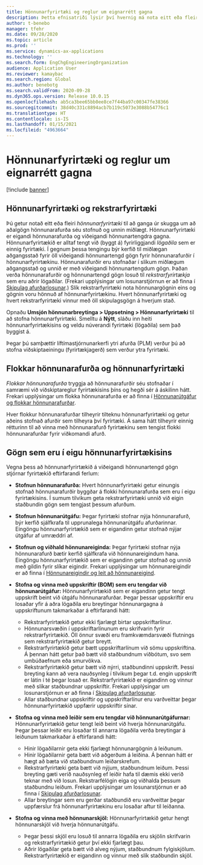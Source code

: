 ```yaml
---
title: Hönnunarfyrirtæki og reglur um eignarrétt gagna
description: Þetta efnisatriði lýsir því hvernig má nota eitt eða fleiri hönnunarfyrirtæki til að ganga úr skugga um að aðalgögn fyrir afurðir séu stofnuð og unnin miðlægt. Hönnunarfyrirtæki táknar fyrirtækið sem er eigandi hönnunarafurðanna og viðeigandi hönnunartengdra gagna.
author: t-benebo
manager: tfehr
ms.date: 09/28/2020
ms.topic: article
ms.prod: ''
ms.service: dynamics-ax-applications
ms.technology: ''
ms.search.form: EngChgEngineeringOrganization
audience: Application User
ms.reviewer: kamaybac
ms.search.region: Global
ms.author: benebotg
ms.search.validFrom: 2020-09-28
ms.dyn365.ops.version: Release 10.0.15
ms.openlocfilehash: ab5ca3bee65bb0ee8ce7f44ba97c00347fe38366
ms.sourcegitcommit: 38d40c331c8894acb7b119c5073e3088b54776c1
ms.translationtype: HT
ms.contentlocale: is-IS
ms.lasthandoff: 01/15/2021
ms.locfileid: "4963664"
---
```

# <a name="engineering-companies-and-data-ownership-rules"></a>Hönnunarfyrirtæki og reglur um eignarrétt gagna

[!include [banner](../includes/banner.md)]

## <a name="engineering-companies-and-operational-companies"></a>Hönnunarfyrirtæki og rekstrarfyrirtæki

Þú getur notað eitt eða fleiri *hönnunarfyrirtæki* til að ganga úr skugga um að aðalgögn hönnunarafurða séu stofnuð og unnin miðlægt. Hönnunarfyrirtæki er eigandi hönnunarafurða og viðeigandi hönnunartengdra gagna. Hönnunarfyrirtækið er alltaf tengt við (byggt á) fyrirliggjandi *lögaðila* sem er einnig fyrirtæki. Í gegnum þessa tengingu býr kerfið til miðlægan aðgangsstað fyrir öll viðeigandi hönnunartengd gögn fyrir hönnunarafurðir í hönnunarfyrirtækinu. Hönnunarafurðir eru stofnaðar í slíkum miðlægum aðgangsstað og unnið er með viðeigandi hönnunartengdum gögn. Þaðan verða hönnunarafurðir og hönnunartengd gögn losuð til *rekstrarfyrirtækja* sem eru aðrir lögaðilar. (Frekari upplýsingar um losunarstjórnun er að finna í [Skipulag afurðarlosunar](release-product-structure.md).) Slík rekstrarfyrirtæki nota hönnunargögnin eins og gögnin voru hönnuð af hönnunarfyrirtækinu. Hvert hönnunarfyrirtæki og hvert rekstrarfyrirtæki vinnur með öll skipulagsgögn á hverjum stað.

Opnaðu **Umsjón hönnunarbreytinga \> Uppsetning \> Hönnunarfyrirtæki** til að stofna hönnunarfyrirtæki. Smelltu á **Nýtt**, sláðu inn heiti hönnunarfyrirtækisins og veldu núverandi fyrirtæki (lögaðila) sem það byggist á.

Þegar þú samþættir líftímastjórnunarkerfi ytri afurða (PLM) verður þú að stofna viðskiptaeiningu (fyrirtækjagerð) sem verður ytra fyrirtæki.

## <a name="engineering-product-categories-and-engineering-companies"></a>Flokkar hönnunarafurða og hönnunarfyrirtæki

*Flokkar hönnunarafurða* tryggja að hönnunarafurðir séu stofnaðar í samræmi við viðskiptareglur fyrirtækisins þíns og hegði sér á áskilinn hátt. Frekari upplýsingar um flokka hönnunarafurða er að finna í [Hönnunarútgáfur og flokkar hönnunarafurðar](engineering-versions-product-category.md).

Hver flokkur hönnunarafurðar tilheyrir tilteknu hönnunarfyrirtæki og getur aðeins stofnað afurðir sem tilheyra því fyrirtæki. Á sama hátt tilheyrir einnig rétturinn til að vinna með hönnunarafurð fyrirtækinu sem tengist flokki hönnunarafurðar fyrir viðkomandi afurð.

## <a name="data-that-is-owned-by-the-engineering-company"></a>Gögn sem eru í eigu hönnunarfyrirtækisins

Vegna þess að hönnunarfyrirtækið á viðeigandi hönnunartengd gögn stjórnar fyrirtækið eftirfarandi ferlum:

- **Stofnun hönnunarafurða:** Hvert hönnunarfyrirtæki getur einungis stofnað hönnunarafurðir byggðar á flokki hönnunarafurða sem eru í eigu fyrirtækisins. Í sumum tilvikum geta rekstrarfyrirtæki unnið við eigin staðbundin gögn sem tengjast þessum afurðum.
- **Stofnun hönnunarútgáfu:** Þegar fyrirtæki stofnar nýja hönnunarafurð, býr kerfið sjálfkrafa til upprunalega hönnunarútgáfu afurðarinnar. Eingöngu hönnunarfyrirtækið sem er eigandinn getur stofnað nýjar útgáfur af umræddri af.
- **Stofnun og viðhald hönnunareiginda:** Þegar fyrirtæki stofnar nýja hönnunarafurð bætir kerfið sjálfkrafa við hönnunareigindum hana. Eingöngu hönnunarfyrirtækið sem er eigandinn getur stofnað og unnið með gildin fyrir slíkar eigindir. Frekari upplýsingar um hönnunareigindir er að finna í [Hönnunareigindir og leit að hönnunareigind](engineering-attributes-and-search.md).
- **Stofna og vinna með uppskriftir (BOM) sem eru tengdar við hönnunarútgáfur:** Hönnunarfyrirtækið sem er eigandinn getur tengt uppskrift beint við útgáfu hönnunarafurðar. Þegar þessar uppskriftir eru losaðar yfir á aðra lögaðila eru breytingar hönnunargagna á uppskriftunum takmarkaðar á eftirfarandi hátt:

    - Rekstrarfyrirtækið getur ekki fjarlægt birtar uppskriftarlínur.
    - Hönnunarsvæðin í uppskriftarlínunum eru skrifvarin fyrir rekstrarfyrirtækið. Öll önnur svæði eru framkvæmdarsvæði flutnings sem rekstrarfyrirtækið getur breytt.
    - Rekstrarfyrirtækið getur bætt uppskriftarlínum við sömu uppskriftina. Á þennan hátt getur það bætt við staðbundnum viðbótum, svo sem umbúðaefnum eða smurvökva.
    - Rekstrarfyrirtækið getur bætt við nýrri, staðbundinni uppskrift. Þessi breyting kann að vera nauðsynleg í tilvikum þegar t.d. engin uppskrift er látin í té þegar losað er. Rekstrarfyrirtækið er eigandinn og vinnur með slíkar staðbundnar uppskriftir. Frekari upplýsingar um losunarstjórnun er að finna í [Skipulag afurðarlosunar](release-product-structure.md).
    - Allar staðbundnar uppskriftir og uppskriftarlínur eru varðveittar þegar hönnunarfyrirtækið uppfærir uppskriftir sínar.

- **Stofna og vinna með leiðir sem eru tengdar við hönnunarútgáfurnar:** Hönnunarfyrirtækið getur tengt leið beint við hverja hönnunarútgáfu. Þegar þessar leiðir eru losaðar til annarra lögaðila verða breytingar á leiðunum takmarkaðar á eftirfarandi hátt:

    - Hinir lögaðilarnir geta ekki fjarlægt hönnunargögnin á leiðunum.
    - Hinir lögaðilarnir geta bætt við aðgerðum á leiðina. Á þennan hátt er hægt að bæta við staðbundnum leiðarskrefum.
    - Rekstrarfyrirtæki geta bætt við nýjum, staðbundnum leiðum. Þessi breyting gæti verið nauðsynleg ef leiðir hafa til dæmis ekki verið teknar með við losun. Rekstrarfélögin eiga og viðhalda þessum staðbundnu leiðum. Frekari upplýsingar um losunarstjórnun er að finna í [Skipulag afurðarlosunar](release-product-structure.md).
    - Allar breytingar sem eru gerðar staðbundið eru varðveittar þegar uppfærslur frá hönnunarfyrirtækinu eru losaðar aftur til leiðanna.

- **Stofna og vinna með hönnunarskjöl:** Hönnunarfyrirtækið getur hengt hönnunarskjöl við hverja hönnunarútgáfu.

    - Þegar þessi skjöl eru losuð til annarra lögaðila eru skjölin skrifvarin og rekstrarfyrirtækið getur því ekki fjarlægt þau.
    - Aðrir lögaðilar geta bætt við alveg nýjum, staðbundnum fylgiskjölum. Rekstrarfyrirtækið er eigandinn og vinnur með slík staðbundin skjöl.
